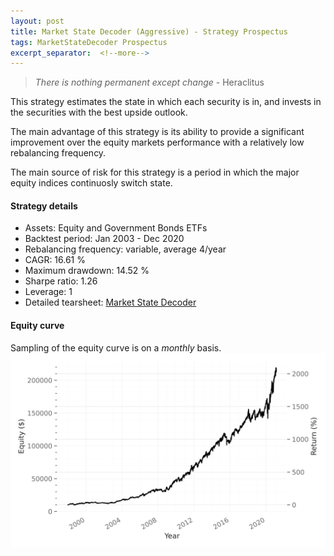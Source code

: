 ```yaml
---
layout: post
title: Market State Decoder (Aggressive) - Strategy Prospectus
tags: MarketStateDecoder Prospectus
excerpt_separator:  <!--more-->
---
```


> _There is nothing permanent except change_ - Heraclitus

This strategy estimates the state in which each security is in, and invests in the securities with the best upside outlook.

The main advantage of this strategy is its ability to provide a significant improvement over the equity markets performance with a relatively low rebalancing frequency.

The main source of risk for this strategy is a period in which the major equity indices continuosly switch state.

#### Strategy details
* Assets: Equity and Government Bonds ETFs
* Backtest period: Jan 2003 - Dec 2020
* Rebalancing frequency: variable, average 4/year
* CAGR: 16.61 %
* Maximum drawdown: 14.52 %
* Sharpe ratio: 1.26
* Leverage: 1
* Detailed tearsheet: [Market State Decoder](/tearsheets/market_state_decoder_aggressive.html)

#### Equity curve
Sampling of the equity curve is on a _monthly_ basis. 
![Market State Decoder](/images/market_state_decoder_aggressive.svg)
